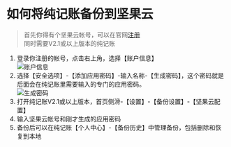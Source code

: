 # 如何将纯记账备份到坚果云

> 首先你得有个坚果云帐号，可以在官网[注册](https://www.jianguoyun.com/)  
>同时需要V2.1或以上版本的纯记账

1. 登录你注册的帐号，点击右上角，选择【账户信息】  
![账户信息](https://www.chunjizhang.online/help/4ccff1388dfdf57f81a96afaa69bef2d.png)
2. 选择【安全选项】-【添加应用密码】-输入名称-【生成密码】，这个密码就是后面会在纯记账里需要输入的专门的应用密码。  
![生成密码](https://www.chunjizhang.online/help/7a7200f6500fb29160c93855d0b2182d.png)
3. 打开纯记账V2.1或以上版本，首页侧滑-【设置】-【备份设置】-【坚果云配置】
4. 输入坚果云帐号和刚才生成的应用密码
5. 备份后可以在纯记账【个人中心】-【备份历史】中管理备份，包括删除和恢复到本地  
<br/>
